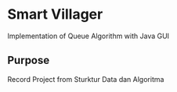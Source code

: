 # Smart Villager
Implementation of Queue Algorithm with Java GUI

## Purpose
Record Project from Sturktur Data dan Algoritma